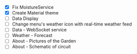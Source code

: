 
- [X] Fix MoistureService
- [X] Create Material theme
- [ ] Data Display
- [ ] Change menu's weather icon with real-time weather feed
- [ ] Data - WebSocket service
- [ ] Weather - Forecast
- [ ] About - Pictures of the Garden
- [ ] About - Schematic of circuit
